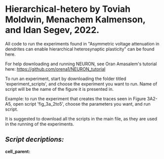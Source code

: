 # Hierarchical-hetero by Toviah Moldwin, Menachem Kalmenson, and Idan Segev, 2022.

All code to run the experiments found in "Asymmetric voltage attenuation in dendrites can enable hierarchical heterosynaptic plasticity" can be found here.

For help downloading and running NEURON, see Oran Amasalem's tutorial here: https://github.com/orena1/NEURON_tutorial

To run an experiment, start by downloading the folder titled 'experiment_scripts', and choose the experiment you want to run. 
Name of script will be the name of the figure it is presented in.

Example: to run the experiment that creates the traces seen in Figure 3A2-A5, open script 'fig_3a_2to5', choose the parameters you want, and run script. 

It is suggested to download all the scripts in the main file, as they are used in the running of the experiments.

## **_Script decriptions:_**

**cell_parent:**

